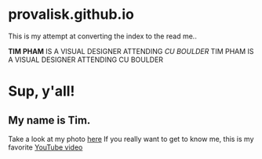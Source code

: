 # provalisk.github.io

This is my attempt at converting the index to the read me..

**TIM PHAM** IS A VISUAL DESIGNER ATTENDING *CU BOULDER*
TIM PHAM IS A VISUAL DESIGNER ATTENDING CU BOULDER

# Sup, y'all!
## My name is Tim.
Take a look at my photo [here](https://github.com/provalisk/provalisk.github.io/blob/6ba0e17fae724a4e4108c73a3e9e157e042d2224/img/Tim.jpg)
If you really want to get to know me, this is my favorite [YouTube video](https://youtu.be/G9TdA8d5aaU)
